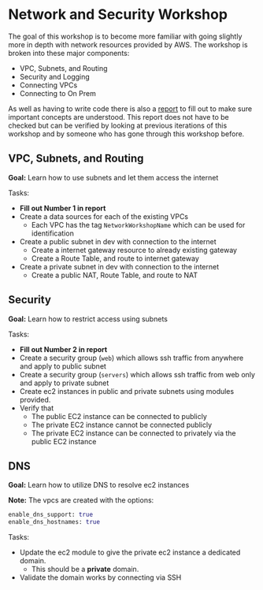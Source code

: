 # Network and Security Workshop
The goal of this workshop is to become more familiar with going slightly more in depth with network resources provided by AWS. The workshop is broken into these major components:

- VPC, Subnets, and Routing
- Security and Logging
- Connecting VPCs
- Connecting to On Prem

As well as having to write code there is also a [report](REPORT.md) to fill out to make sure important concepts are understood. This report does not have to be checked but can be verified by looking at previous iterations of this workshop and by someone who has gone through this workshop before.

## VPC, Subnets, and Routing

**Goal:** Learn how to use subnets and let them access the internet

Tasks:

- **Fill out Number 1 in report**
- Create a data sources for each of the existing VPCs
    - Each VPC has the tag `NetworkWorkshopName` which can be used for identification
- Create a public subnet in dev with connection to the internet
  - Create a internet gateway resource to already existing gateway
  - Create a Route Table, and route to internet gateway
- Create a private subnet in dev with connection to the internet
  - Create a public NAT, Route Table, and route to NAT

## Security

**Goal:** Learn how to restrict access using subnets

Tasks:

- **Fill out Number 2 in report**
- Create a security group (`web`) which allows ssh traffic from anywhere and apply to public subnet
- Create a security group (`servers`) which allows ssh traffic from web only and apply to private subnet
- Create ec2 instances in public and private subnets using modules provided.
- Verify that
  - The public EC2 instance can be connected to publicly
  - The private EC2 instance cannot be connected publicly
  - The private EC2 instance can be connected to privately via the public EC2 instance

## DNS

**Goal:** Learn how to utilize DNS to resolve ec2 instances

**Note:** The vpcs are created with the options:
```terraform
enable_dns_support: true
enable_dns_hostnames: true
```

Tasks:
* Update the ec2 module to give the private ec2 instance a dedicated domain.
  * This should be a **private** domain.
* Validate the domain works by connecting via SSH